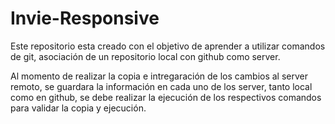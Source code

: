 # Invie-Responsive
Este repositorio esta creado con el objetivo de aprender a utilizar comandos de git, asociación de un repositorio local con github como server.

Al momento de realizar la copia e intregaración de los cambios al server remoto, se guardara la información en cada uno de los server, tanto local como en github, se debe realizar la ejecución de los respectivos comandos para validar la copia y ejecución.

